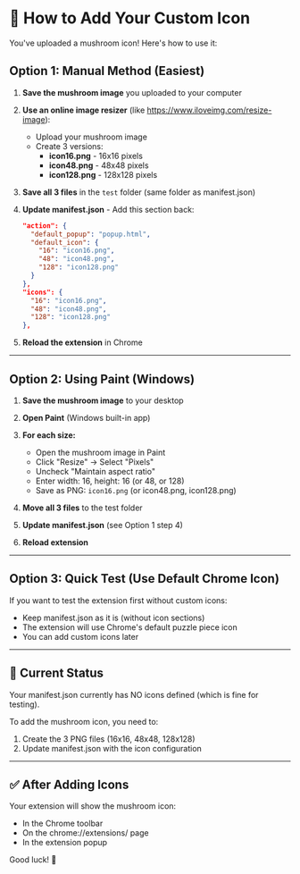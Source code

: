 # 🍄 How to Add Your Custom Icon

You've uploaded a mushroom icon! Here's how to use it:

## Option 1: Manual Method (Easiest)

1. **Save the mushroom image** you uploaded to your computer

2. **Use an online image resizer** (like https://www.iloveimg.com/resize-image):
   - Upload your mushroom image
   - Create 3 versions:
     - **icon16.png** - 16x16 pixels
     - **icon48.png** - 48x48 pixels
     - **icon128.png** - 128x128 pixels

3. **Save all 3 files** in the `test` folder (same folder as manifest.json)

4. **Update manifest.json** - Add this section back:
   ```json
   "action": {
     "default_popup": "popup.html",
     "default_icon": {
       "16": "icon16.png",
       "48": "icon48.png",
       "128": "icon128.png"
     }
   },
   "icons": {
     "16": "icon16.png",
     "48": "icon48.png",
     "128": "icon128.png"
   },
   ```

5. **Reload the extension** in Chrome

---

## Option 2: Using Paint (Windows)

1. **Save the mushroom image** to your desktop

2. **Open Paint** (Windows built-in app)

3. **For each size:**
   - Open the mushroom image in Paint
   - Click "Resize" → Select "Pixels"
   - Uncheck "Maintain aspect ratio"
   - Enter width: 16, height: 16 (or 48, or 128)
   - Save as PNG: `icon16.png` (or icon48.png, icon128.png)

4. **Move all 3 files** to the test folder

5. **Update manifest.json** (see Option 1 step 4)

6. **Reload extension**

---

## Option 3: Quick Test (Use Default Chrome Icon)

If you want to test the extension first without custom icons:
- Keep manifest.json as it is (without icon sections)
- The extension will use Chrome's default puzzle piece icon
- You can add custom icons later

---

## 📝 Current Status

Your manifest.json currently has NO icons defined (which is fine for testing).

To add the mushroom icon, you need to:
1. Create the 3 PNG files (16x16, 48x48, 128x128)
2. Update manifest.json with the icon configuration

---

## ✅ After Adding Icons

Your extension will show the mushroom icon:
- In the Chrome toolbar
- On the chrome://extensions/ page
- In the extension popup

Good luck! 🍄
